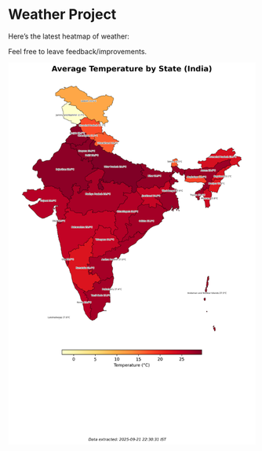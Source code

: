 # Weather Project

Here’s the latest heatmap of weather:

Feel free to leave feedback/improvements.

![India Heatmap](docs/assets/india_heatmap.png?v=D02F31)

